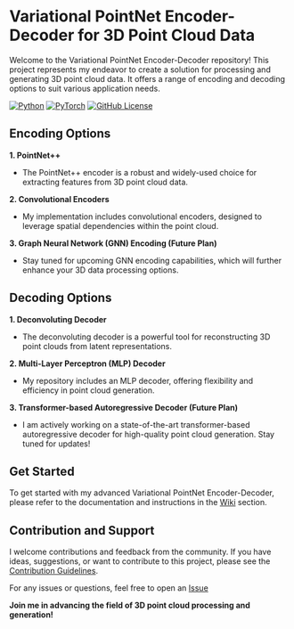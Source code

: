 # Variational PointNet Encoder-Decoder for 3D Point Cloud Data

Welcome to the Variational PointNet Encoder-Decoder repository! This project represents my endeavor to create a solution for processing and generating 3D point cloud data. It offers a range of encoding and decoding options to suit various application needs.

[![Python](https://img.shields.io/badge/Python-3.6%2B-blue)](https://www.python.org/)
[![PyTorch](https://img.shields.io/badge/PyTorch-1.8%2B-orange)](https://pytorch.org/)
[![GitHub License](https://img.shields.io/badge/license-MIT-blue.svg)](LICENSE)

## Encoding Options

**1. PointNet++**
   - The PointNet++ encoder is a robust and widely-used choice for extracting features from 3D point cloud data.

**2. Convolutional Encoders**
   - My implementation includes convolutional encoders, designed to leverage spatial dependencies within the point cloud.

**3. Graph Neural Network (GNN) Encoding (Future Plan)**
   - Stay tuned for upcoming GNN encoding capabilities, which will further enhance your 3D data processing options.

## Decoding Options

**1. Deconvoluting Decoder**
   - The deconvoluting decoder is a powerful tool for reconstructing 3D point clouds from latent representations.

**2. Multi-Layer Perceptron (MLP) Decoder**
   - My repository includes an MLP decoder, offering flexibility and efficiency in point cloud generation.

**3. Transformer-based Autoregressive Decoder (Future Plan)**
   - I am actively working on a state-of-the-art transformer-based autoregressive decoder for high-quality point cloud generation. Stay tuned for updates!

## Get Started

To get started with my advanced Variational PointNet Encoder-Decoder, please refer to the documentation and instructions in the [Wiki](link-to-wiki) section.

## Contribution and Support

I welcome contributions and feedback from the community. If you have ideas, suggestions, or want to contribute to this project, please see the [Contribution Guidelines](link-to-contribution-guidelines).

For any issues or questions, feel free to open an [Issue](https://github.com/mertyigit/PointNet-VAE/issues)

**Join me in advancing the field of 3D point cloud processing and generation!**


